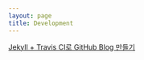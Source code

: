 ```yaml
---
layout: page
title: Development
---
```


<div class="message">
  
  <a href="https://finalsoul1.github.io/Jekyll" target="_sub">Jekyll + Travis CI로 GitHub Blog 만들기</a><br>
  
</div>
